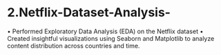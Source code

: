 # 2.Netflix-Dataset-Analysis-
• Performed Exploratory Data Analysis (EDA) on the Netflix dataset   • Created insightful visualizations using Seaborn and Matplotlib to analyze content distribution across countries and time. 
